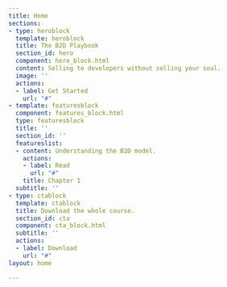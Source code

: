 ```yaml
---
title: Home
sections:
- type: heroblock
  template: heroblock
  title: The B2D Playbook
  section_id: hero
  component: hero_block.html
  content: Selling to developers without selling your soul.
  image: ''
  actions:
  - label: Get Started
    url: "#"
- template: featuresblock
  component: features_block.html
  type: featuresblock
  title: ''
  section_id: ''
  featureslist:
  - content: Understanding the B2D model.
    actions:
    - label: Read
      url: "#"
    title: Chapter 1
  subtitle: ''
- type: ctablock
  template: ctablock
  title: Download the whole course.
  section_id: cta
  component: cta_block.html
  subtitle: ''
  actions:
  - label: Download
    url: "#"
layout: home

---
```

